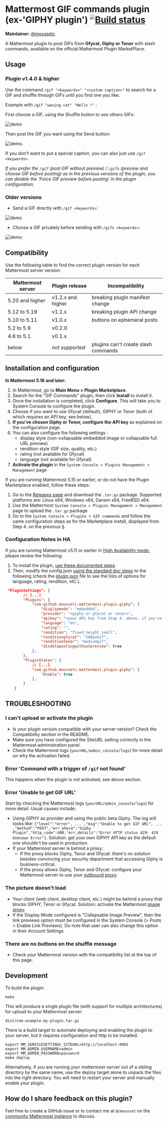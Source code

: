 # Mattermost GIF commands plugin (ex-'GIPHY plugin') [![Build status](https://travis-ci.org/moussetc/mattermost-plugin-giphy.svg?branch=master)](https://travis-ci.com/github/moussetc/mattermost-plugin-giphy)

**Maintainer:** [@moussetc](https://github.com/moussetc)

A Mattermost plugin to post GIFs from **Gfycat, Giphy or Tenor** with slash commands, available on the official Mattermost Plugin MarketPlace.

## Usage

### Plugin v1.4.0 & higher
Use the command `/gif "<keywords>" "<custom caption>"` to search for a GIF and shuffle through GIFs until you find one you like.

Example with `/gif "waving cat" "Hello !"` : 

First choose a GIF, using the Shuffle button to see others GIFs: 

![demo](assets/demo_preview.png)

Then post the GIF you want using the Send button: 

![demo](assets/demo_post.png).

If you don't want to put a special caption, you can also just use `/gif <keywords>`.

*If you prefer the `/gif` (post GIF without preview) / `/gifs` (preview and choose GIF before posting) as in the previous versions of the plugin, you can disable the 'Force GIF preview before posting' in the plugin configuration.*

### Older versions

- Send a GIF directly with `/gif <keywords>`: 

![demo](assets/demo_gif.png)
- Choose a GIF privately before sending with `/gifs <keywords>`: 

![demo](assets/demo_gifs.png)

## Compatibility
Use the following table to find the correct plugin version for each Mattermost server version:

| Mattermost server | Plugin release | Incompatibility |
| --- | --- | --- |
| 5.20 and higher | v1.2.x and higher | breaking plugin manifest change |
| 5.12 to 5.19 | v1.1.x | breaking plugin API change |
| 5.10 to 5.11 | v1.0.x | buttons on ephemeral posts |
| 5.2 to 5.9 | v0.2.0 | |
| 4.6 to 5.1 | v0.1.x | |
| below | *not supported* |  plugins can't create slash commands |

## Installation and configuration

**In Mattermost 5.16 and later:**
1. In Mattermost, go to **Main Menu > Plugin Marketplace**.
2. Search for the "GIF Commands" plugin, then click **Install** to install it.
3. Once the installation is completed, click **Configure**. This will take you to System Console to configure the plugin.
4. Choose if you want to use Gfycat (default), GIPHY or Tenor (both of which requires an API key, see below).
5. **If you've chosen Giphy or Tenor, configure the API key** as explained on the configuration page.
6. You can also configure the following settings :
    - display style (non-collapsable embedded image or collapsable full URL preview)
    - rendition style (GIF size, quality, etc.)
    - rating (not available for Gfycat)
    - language (not available for Gfycat)
7. **Activate the plugin** in the `System Console > Plugins Management > Management` page

If you are running Mattermost 5.15 or earlier, or do not have the Plugin Marketplace enabled, follow these steps:
1. Go to the [Releases page](https://github.com/moussetc/mattermost-plugin-giphy/releases) and download the `.tar.gz` package. Supported platforms are: Linux x64, Windows x64, Darwin x64, FreeBSD x64.
2. Use the Mattermost `System Console > Plugins Management > Management` page to upload the `.tar.gz` package
3. Go to the `System Console > Plugins > GIF commands` and follow the same configuration steps as for the Marketplace install, displayed from Step 4. on the previous §.

### Configuration Notes in HA

If you are running Mattermost v5.11 or earlier in [High Availability mode](https://docs.mattermost.com/deployment/cluster.html), please review the following:

1. To install the plugin, [use these documented steps](https://docs.mattermost.com/administration/plugins.html#plugin-uploads-in-high-availability-mode)
2. Then, modify the config.json [using the standard doc steps](https://docs.mattermost.com/deployment/cluster.html#updating-configuration-changes-while-operating-continuously) to the following (check the [plugin.json](https://github.com/moussetc/mattermost-plugin-giphy/blob/master/plugin.json) file to see the lists of options for language, rating, rendition, etC.).

```json
 "PluginSettings": {
        // [...]
        "Plugins": {
            "com.github.moussetc.mattermost.plugin.giphy": {
                "displaymode": "embedded",
                "provider": "<giphy or gfycat or tenor>",
                "apikey": "<your API key from Step 4. above, if you've choosen Giphy or Tenor as your GIF provider>", 
                "language": "en",
                "rating": "",
                "rendition": "fixed_height_small",
                "renditiongfycat": "100pxGif",
                "renditiontenor": "mediumgif",
                "disablepostingwithoutpreview": true
            },
        },
        "PluginStates": {
            // [...]
            "com.github.moussetc.mattermost.plugin.giphy": {
                "Enable": true
            },
        }
    }
```

## TROUBLESHOOTING

### I can't upload or activate the plugin 
- Is your plugin version compatible with your server version? Check the Compatibility section in the README.
- Make sure you have configured the SiteURL setting correctly in the Mattermost administration panel.
- Check the Mattermost logs (`yourURL/admin_console/logs`) for more detail on why the activation failed.

### Error 'Command with a trigger of `/gif` not found'
This happens when the plugin is not activated, see above section.

### Error 'Unable to get GIF URL'
Start by checking the Mattermost logs (`yourURL/admin_console/logs`) for more detail. Usual causes include:
- Using GIPHY as provider and using the public beta Giphy. The log will looks like: `{"level":"error", ... ,"msg":"Unable to get GIF URL", ... ,"method":"POST","err_where":"Giphy Plugin","http_code":400,"err_details":"Error HTTP status 429: 429 Unknown Error"}`. Solution: get your own GIPHY API key as the default one shouldn't be used in production.
- If your Mattermost server is behind a proxy:
  - If the proxy blocks Giphy, Tenor and Gfycat: there's no solution besides convincing your security department that accessing Giphy is business-critical.
  - If the proxy allows Giphy, Tenor and Gfycat: configure your Mattermost server to use your [outbound proxy](https://docs.mattermost.com/install/outbound-proxy.html).

### The picture doesn't load
- Your client (web client, desktop client, etc.) might be behind a proxy that blocks GIPHY, Tenor or Gfycat. Solution: activate the Mattermost [image proxy](https://docs.mattermost.com/administration/image-proxy.html).
- If the Display Mode configured is "Collapsable Image Preview", then the link previews option must be configured in the System Console (> Posts > Enable Link Previews). Do note that user can also change this option in their Account Settings. 

### There are no buttons on the shuffle message
- Check your Mattermost version with the compatibility list at the top of this page.

## Development
To build the plugin:
```
make
```
This will produce a single plugin file (with support for multiple architectures) for upload to your Mattermost server:
```
dist/com.example.my-plugin.tar.gz
```

There is a build target to automate deploying and enabling the plugin to your server, but it requires configuration and http to be installed:
```
export MM_SERVICESETTINGS_SITEURL=http://localhost:8065
export MM_ADMIN_USERNAME=admin
export MM_ADMIN_PASSWORD=password
make deploy
```
Alternatively, if you are running your mattermost-server out of a sibling directory by the same name, use the deploy target alone to unpack the files into the right directory. You will need to restart your server and manually enable your plugin.

## How do I share feedback on this plugin?

Feel free to create a GitHub issue or to contact me at `@cmousset` on the [community Mattermost instance](https://pre-release.mattermost.com/) to discuss.
